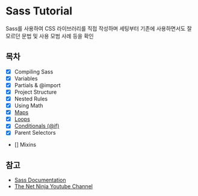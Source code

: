 # Sass Tutorial
Sass를 사용하여 CSS 라이브러리를 직접 작성하며 세팅부터 기존에 사용하면서도 잘 모르던 문법 및 사용 모범 사례 등을 확인


## 목차
- [x] Compiling Sass 
- [x] Variables
- [x] Partials & @import
- [x] Project Structure
- [x] Nested Rules
- [x] Using Math
- [x] [Maps](/docs/08-maps.md)
- [x] [Loops](/docs/09-loops.md)
- [x] [Conditionals (@if)](/docs/10-conditionals.md)
- [x] Parent Selectors
- [] Mixins

## 참고
- [Sass Documentation](https://sass-lang.com/)
- [The Net Ninja Youtube Channel](https://www.youtube.com/watch?v=_kqN4hl9bGc&ab_channel=TheNetNinja)
